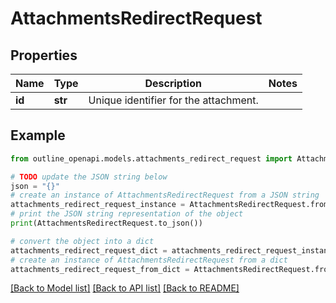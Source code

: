 # AttachmentsRedirectRequest


## Properties

Name | Type | Description | Notes
------------ | ------------- | ------------- | -------------
**id** | **str** | Unique identifier for the attachment. | 

## Example

```python
from outline_openapi.models.attachments_redirect_request import AttachmentsRedirectRequest

# TODO update the JSON string below
json = "{}"
# create an instance of AttachmentsRedirectRequest from a JSON string
attachments_redirect_request_instance = AttachmentsRedirectRequest.from_json(json)
# print the JSON string representation of the object
print(AttachmentsRedirectRequest.to_json())

# convert the object into a dict
attachments_redirect_request_dict = attachments_redirect_request_instance.to_dict()
# create an instance of AttachmentsRedirectRequest from a dict
attachments_redirect_request_from_dict = AttachmentsRedirectRequest.from_dict(attachments_redirect_request_dict)
```
[[Back to Model list]](../README.md#documentation-for-models) [[Back to API list]](../README.md#documentation-for-api-endpoints) [[Back to README]](../README.md)


